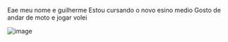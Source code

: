 Eae meu nome e guilherme
Estou cursando  o novo esino  medio
Gosto de andar de moto e jogar volei

![image](https://github.com/GRANJEIRO97/GRANJEIRO97/assets/127758324/578c5ca9-3d9a-4696-9c1b-9227a5bdf208)
